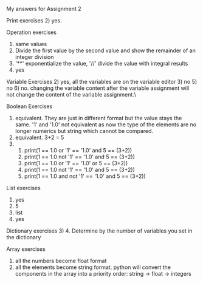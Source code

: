 My answers for Assignment 2

Print exercises
2) yes. 

Operation exercises 
1) same values
2) Divide the first value by the second value and show the remainder of an integer division
3) '**' exponentialize the value, '//' divide the value with integral results
4) yes

Variable Exercises
2) yes, all the variables are on the variable editor
3) no
5) no
6) no. changing the variable content after the variable assignment will not change the content of the variable assignment.\

Boolean Exercises
1) equivalent. They are just in different format but the value stays the same. '1' and '1.0' not equivalent as now the type of the elements are no longer numerics but string which cannot be compared.
2) equivalent. 3+2 = 5
3) 
   1. print(1 == 1.0 or '1' == '1.0' and 5 == (3+2))
   2. print(1 == 1.0 not '1' == '1.0' and 5 == (3+2))
   3. print(1 == 1.0 or '1' == '1.0' or 5 == (3+2))
   4. print(1 == 1.0 not '1' == '1.0' and 5 == (3+2))
   5. print(1 == 1.0 and not '1' == '1.0' and 5 == (3+2))

List exercises
1) yes
2) 5
3) list
6) yes

Dictionary exercises
3) 4. Determine by the number of variables you set in the dictionary

Array exercises
1) all the numbers become float format
2) all the elements become string format. python will convert the components in the array into a priority order: string -> float -> integers
